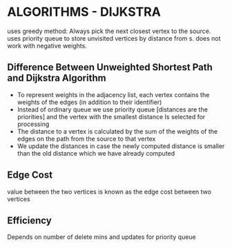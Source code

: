 # ALGORITHMS - DIJKSTRA
uses greedy method: Always pick the next closest vertex to the source.
uses priority queue to store unvisited vertices by distance from s.
does not work with negative weights.

## Difference Between Unweighted Shortest Path and Dijkstra Algorithm
- To represent weights in the adjacency list, each vertex contains the weights
of the edges (in addition to their identifier)
- Instead of ordinary queue we use priority queue [distances are the priorities]
and the vertex with the smallest distance Is selected for processing
- The distance to a vertex is calculated by the sum of the weights of the edges
on the path from the source to that vertex
- We update the distances in case the newly computed distance is smaller than
the old distance which we have already computed

## Edge Cost
value between the two vertices is known as the edge cost between two vertices

## Efficiency
Depends on number of delete mins and updates for priority queue
